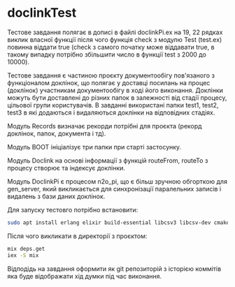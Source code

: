 # doclinkTest
Тестове завдання полягає в дописі в файлі doclinkPi.ex на 19, 22 рядках виклик власної функції після чого функція check з модулю Test (test.ex) повинна віддати true (check з самого початку може віддавати true, в такому випадку потрібно збільшити число в функції test з 2000 до 10000).
 
Тестове завдання є частиною проєкту документообігу пов'язаного з функціоналом доклінок, що полягає у доставці посилань на процес (доклінок) участникам документообігу в ході його виконання. Доклінки можуть бути доставлені до різних папок в залежності від стадії процесу, цільової групи користувачів. В завданні використані папки test1, test2, test3 в які додаються і видаляються доклінки на відповідних стадіях.

Модуль Records визначає рекорди потрібні для проєкта (рекорд доклінок, папок, документа і тд).

Модуль BOOT ініціалізує три папки при старті застосунку.

Модуль Doclink на основі інформації з функцій routeFrom, routeTo з процесу створює та індексує доклінки.

Модуль DoclinkPi є процесом n2o_pi, що є більш зручною обгорткою для gen_server, який викликається для синхронізації паралельних записів і видалень з бази даних доклінок.

Для запуску тестовго потрібно встановити:
```bash
sudo apt install erlang elixir build-essential libcsv3 libcsv-dev cmake
```
Після чого викликати в директорії з проєктом:
```bash
mix deps.get
iex -S mix
```

Відподідь на завдання оформити як git репозиторій з історією коммітів яка буде відображати хід думки під час виконання.
